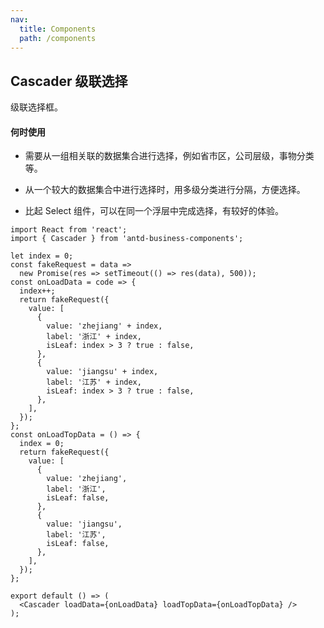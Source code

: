 ```yaml
---
nav:
  title: Components
  path: /components
---
```


## Cascader 级联选择

级联选择框。

#### 何时使用

- 需要从一组相关联的数据集合进行选择，例如省市区，公司层级，事物分类等。

- 从一个较大的数据集合中进行选择时，用多级分类进行分隔，方便选择。

- 比起 Select 组件，可以在同一个浮层中完成选择，有较好的体验。

```tsx
import React from 'react';
import { Cascader } from 'antd-business-components';

let index = 0;
const fakeRequest = data =>
  new Promise(res => setTimeout(() => res(data), 500));
const onLoadData = code => {
  index++;
  return fakeRequest({
    value: [
      {
        value: 'zhejiang' + index,
        label: '浙江' + index,
        isLeaf: index > 3 ? true : false,
      },
      {
        value: 'jiangsu' + index,
        label: '江苏' + index,
        isLeaf: index > 3 ? true : false,
      },
    ],
  });
};
const onLoadTopData = () => {
  index = 0;
  return fakeRequest({
    value: [
      {
        value: 'zhejiang',
        label: '浙江',
        isLeaf: false,
      },
      {
        value: 'jiangsu',
        label: '江苏',
        isLeaf: false,
      },
    ],
  });
};

export default () => (
  <Cascader loadData={onLoadData} loadTopData={onLoadTopData} />
);
```
